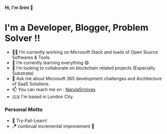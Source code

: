 #### Hi, I'm Srini 👋

# I'm a Developer, Blogger, Problem Solver !!

- 👨‍💻 I’m currently working on Microsoft Stack and loads of Open Source Softwares & Tools.
- 🌱 I’m currently learning everything 😄
- 👯 I’m looking to collaborate on blockchain related projects (Especially Substrate)
- 💬 Ask me about Microsoft 365 development challenges and Architecture of SaaS Solutions.
- 📫 You can reach me on : [NarulaSrinivas](https://twitter.com/NarulaSrinivas )
- 🇬🇧 I'm based in London City.

### Personal Motto
- 📖 Try-Fail-Learn!
- 🪁 continual incremental improvement 🤩
